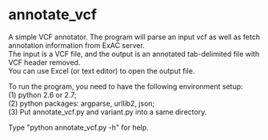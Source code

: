 # annotate_vcf
A simple VCF annotator.
The program will parse an input vcf as well as fetch annotation information from ExAC server.<br>
The input is a VCF file, and the output is an annotated tab-delimited file with VCF header removed.<br>
You can use Excel (or text editor) to open the output file.

To run the program, you need to have the following environment setup:<br>
(1) python 2.6 or 2.7; <br>
(2) python packages: argparse, urllib2, json;<br>
(3) Put annotate_vcf.py and variant.py into a same directory.

Type "python annotate_vcf.py -h" for help.


